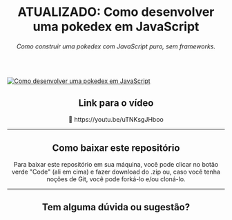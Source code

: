 <h1 align="center">
  ATUALIZADO: Como desenvolver uma pokedex em JavaScript
</h1>

<h6 align="center">Como construir uma pokedex com JavaScript puro, sem frameworks.</h6>
</br>

[![Como desenvolver uma pokedex em JavaScript](assets/img/banner-video-pokemon-javascript.jpg)](https://youtu.be/uTNKsgJHboo)

<h2 align="center">Link para o vídeo</h2>

<p align="center">🔗 https://youtu.be/uTNKsgJHboo</p>

---

<h2 align="center">Como baixar este repositório</h2>

<p align="center">Para baixar este repositório em sua máquina, você pode clicar no botão verde "Code" (ali em cima) e fazer download do .zip ou, caso você tenha noções de Git, você pode forká-lo e/ou cloná-lo.</p> 

---

<h2 align="center">Tem alguma dúvida ou sugestão?</h2>
